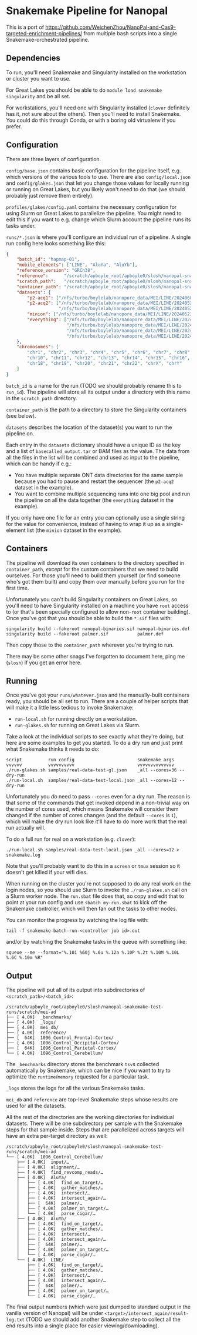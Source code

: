 # Snakemake Pipeline for Nanopal

This is a port of <https://github.com/WeichenZhou/NanoPal-and-Cas9-targeted-enrichment-pipelines/>
from multiple bash scripts into a single Snakemake-orchestrated pipeline.

## Dependencies

To run, you'll need Snakemake and Singularity installed on the workstation or
cluster you want to use.

For Great Lakes you should be able to do `module load snakemake singularity` and
be all set.

For workstations, you'll need one with Singularity installed (`clover`
definitely has it, not sure about the others).  Then you'll need to install
Snakemake.  You could do this through Conda, or with a boring old virtualenv if
you prefer.

## Configuration

There are three layers of configuration.

`config/base.json` contains basic configuration for the pipeline itself, e.g.
which versions of the various tools to use.  There are also `config/local.json` and
`config/glakes.json` that let you change those values for locally running or
running on Great Lakes, but you likely won't need to do that (we should
probably just remove them entirely).

`profiles/glakes/config.yaml` contains the necessary configuration for using
Slurm on Great Lakes to parallelize the pipeline.  You might need to edit this
if you want to e.g. change which Slurm account the pipeline runs its tasks
under.

`runs/*.json` is where you'll configure an individual run of a pipeline.
A single run config here looks something like this:

```json
{
    "batch_id": "hapmap-01",
    "mobile_elements": ["LINE", "AluYa", "AluYb"],
    "reference_version": "GRCh38",
    "reference":      "/scratch/apboyle_root/apboyle0/slosh/nanopal-snakemake-test-runs/ref/GCA_000001405.15_GRCh38_no_alt_analysis_set.fna",
    "scratch_path":   "/scratch/apboyle_root/apboyle0/slosh/nanopal-snakemake-test-runs/scratch",
    "container_path": "/scratch/apboyle_root/apboyle0/slosh/nanopal-snakemake-test-runs/containers",
    "datasets": {
        "p2-acq1": ["/nfs/turbo/boylelab/nanopore_data/MEI/LINE/20240606_1417_P2S-01935-B_PAW86158_158598d3/57b768b9ec81290d2b070df0f53667e32169b91c.sorted.bam"],
        "p2-acq2": ["/nfs/turbo/boylelab/nanopore_data/MEI/LINE/20240529_1010_P2S-01935-A_PAK58332_285f9616/c05f7e73c663028fe6c54432fd8ec97f675e48b2.sorted.bam",
                    "/nfs/turbo/boylelab/nanopore_data/MEI/LINE/20240529_1356_P2S-01935-A_PAK58332_17eb569e/aeaebaa1dadbf6ba45a132233e48005ad66ff1a5.sorted.bam"],
        "minion": ["/nfs/turbo/boylelab/nanopore_data/MEI/LINE/20240523_1455_MN40776_FAY82215_1b3c041f/74afcd8e597181d7f8bb617588d99aa322fa4cf5.sorted.bam"],
        "everything": ["/nfs/turbo/boylelab/nanopore_data/MEI/LINE/20240606_1417_P2S-01935-B_PAW86158_158598d3/57b768b9ec81290d2b070df0f53667e32169b91c.sorted.bam",
                       "/nfs/turbo/boylelab/nanopore_data/MEI/LINE/20240529_1010_P2S-01935-A_PAK58332_285f9616/c05f7e73c663028fe6c54432fd8ec97f675e48b2.sorted.bam",
                       "/nfs/turbo/boylelab/nanopore_data/MEI/LINE/20240529_1356_P2S-01935-A_PAK58332_17eb569e/aeaebaa1dadbf6ba45a132233e48005ad66ff1a5.sorted.bam",
                       "/nfs/turbo/boylelab/nanopore_data/MEI/LINE/20240523_1455_MN40776_FAY82215_1b3c041f/74afcd8e597181d7f8bb617588d99aa322fa4cf5.sorted.bam"]
    },
    "chromosomes": [
        "chr1", "chr2", "chr3", "chr4", "chr5", "chr6", "chr7", "chr8", "chr9",
        "chr10", "chr11", "chr12", "chr13", "chr14", "chr15", "chr16", "chr17",
        "chr18", "chr19", "chr20", "chr21", "chr22", "chrX", "chrY"
    ]
}
```

`batch_id` is a name for the run (TODO we should probably rename this to
`run_id`).  The pipeline will store all its output under a directory with this
name in the `scratch_path` directory.

`container_path` is the path to a directory to store the Singularity containers
(see below).

`datasets` describes the location of the dataset(s) you want to run the pipeline
on.

Each entry in the `datasets` dictionary should have a unique ID as the key and
a list of `basecalled_output.tar` or BAM files as the value.  The data from all
the files in the list will be combined and used as input to the pipeline, which
can be handy if e.g.:

* You have multiple separate ONT data directories for the same sample because
  you had to pause and restart the sequencer (the `p2-acq2` dataset in the
  example).
* You want to combine multiple sequencing runs into one big pool and run the
  pipeline on all the data together (the `everything` dataset in the example).

If you only have one file for an entry you can optionally use a single string
for the value for convenience, instead of having to wrap it up as
a single-element list (the `minion` dataset in the example).

## Containers

The pipeline will download its own containers to the directory specified in
`container_path`, *except* for the custom containers that we need to build
ourselves.  For those you'll need to build them yourself (or find someone who's
got them built) and copy them over manually before you run for the first time.

Unfortunately you can't build Singularity containers on Great Lakes, so you'll
need to have Singularity installed on a machine you have `root` access to (or
that's been specially configured to allow non-`root` container building). Once
you've got that you should be able to build the `*.sif` files with:

    singularity build --fakeroot nanopal-binaries.sif nanopal-binaries.def
    singularity build --fakeroot palmer.sif           palmer.def

Then copy those to the `container_path` wherever you're trying to run.

There may be some other snags I've forgotten to document here, ping me (`slosh`)
if you get an error here.

## Running

Once you've got your `runs/whatever.json` and the manually-built containers
ready, you should be all set to run.  There are a couple of helper scripts that
will make it a little less tedious to invoke Snakemake:

* `run-local.sh` for running directly on a workstation.
* `run-glakes.sh` for running on Great Lakes via Slurm.

Take a look at the individual scripts to see exactly what they're doing, but
here are some examples to get you started.  To do a dry run and just print what
Snakemake thinks it needs to do:

    script          run config                        snakemake args
    vvvvvv          vvvvvvvvvv                        vvvvvvvvvvvvvv
    ./run-glakes.sh samples/real-data-test-gl.json    _all --cores=36 --dry-run
    ./run-local.sh  samples/real-data-test-local.json _all --cores=12 --dry-run

Unfortunately you *do* need to pass `--cores` even for a dry run.  The reason is
that some of the commands that get invoked depend in a non-trivial way on the
number of cores used, which means Snakemake will consider them changed if the
number of cores changes (and the default `--cores` is `1`), which will make the
dry run look like it'll have to do more work that the real run actually will.

To do a full run for real on a workstation (e.g. `clover`):

    ./run-local.sh samples/real-data-test-local.json _all --cores=12 > snakemake.log

Note that you'll probably want to do this in a `screen` or `tmux` session so it
doesn't get killed if your wifi dies.

When running on the cluster you're not supposed to do any real work on the login
nodes, so you should use Slurm to invoke the `./run-glakes.sh` call on a Slurm
worker node.  The `run.sbat` file does that, so copy and edit that to point at
your run config and use `sbatch my-run.sbat` to kick off the Snakemake
controller, which will then fan out the tasks to other nodes.

You can monitor the progress by watching the log file with:

    tail -f snakemake-batch-run-<controller job id>.out

and/or by watching the Snakemake tasks in the queue with something like:

    squeue --me --format="%.10i %60j %.6u %.12a %.10P %.2t %.10M %.10L %.6C %.10m %R"

## Output

The pipeline will put all of its output into subdirectories of `<scratch_path>/<batch_id>`:

```
/scratch/apboyle_root/apboyle0/slosh/nanopal-snakemake-test-runs/scratch/mei-ad
├── [ 4.0K]  _benchmarks/
├── [ 4.0K]  _logs/
├── [ 4.0K]  mei_db/
├── [ 4.0K]  reference/
├── [  64K]  1096_Control_Frontal-Cortex/
├── [ 4.0K]  1096_Control_Occipital-Cortex/
├── [  64K]  1096_Control_Parietal-Cortex/
└── [ 4.0K]  1096_Control_Cerebellum/
```

The `_benchmarks` directory stores the benchmark `tsv`s collected automatically
by Snakemake, which can be nice if you want to try to optimize the
`runtime`/`memory` requested for a particular task.

`_logs` stores the logs for all the various Snakemake tasks.

`mei_db` and `reference` are top-level Snakemake steps whose results are used
for all the datasets.

All the rest of the directories are the working directories for individual
datasets.  There will be one subdirectory per sample with the Snakemake steps
for that sample inside. Steps that are parallelized across targets will have an
extra per-target directory as well:

```
/scratch/apboyle_root/apboyle0/slosh/nanopal-snakemake-test-runs/scratch/mei-ad
└── [ 4.0K]  1096_Control_Cerebellum/
    ├── [ 4.0K]  input/…
    ├── [ 4.0K]  alignment/…
    ├── [ 4.0K]  find_revcomp_reads/…
    ├── [ 4.0K]  AluYa/
    │   ├── [ 4.0K]  find_on_target/…
    │   ├── [ 4.0K]  gather_matches/…
    │   ├── [ 4.0K]  intersect/…
    │   ├── [ 4.0K]  intersect_again/…
    │   ├── [  64K]  palmer/…
    │   ├── [ 4.0K]  palmer_on_target/…
    │   └── [ 4.0K]  parse_cigar/…
    ├── [ 4.0K]  AluYb/
    │   ├── [ 4.0K]  find_on_target/…
    │   ├── [ 4.0K]  gather_matches/…
    │   ├── [ 4.0K]  intersect/…
    │   ├── [ 4.0K]  intersect_again/…
    │   ├── [  64K]  palmer/…
    │   ├── [ 4.0K]  palmer_on_target/…
    │   └── [ 4.0K]  parse_cigar/…
    └── [ 4.0K]  LINE/
        ├── [ 4.0K]  find_on_target/…
        ├── [ 4.0K]  gather_matches/…
        ├── [ 4.0K]  intersect/…
        ├── [ 4.0K]  intersect_again/…
        ├── [  64K]  palmer/…
        ├── [ 4.0K]  palmer_on_target/…
        └── [ 4.0K]  parse_cigar/…
```

The final output numbers (which were just dumped to standard output in the
vanilla version of Nanopal) will be under
`<target>/intersect_again/result-log.txt` (TODO we should add another Snakemake
step to collect all the end results into a single place for easier
viewing/downloading).
